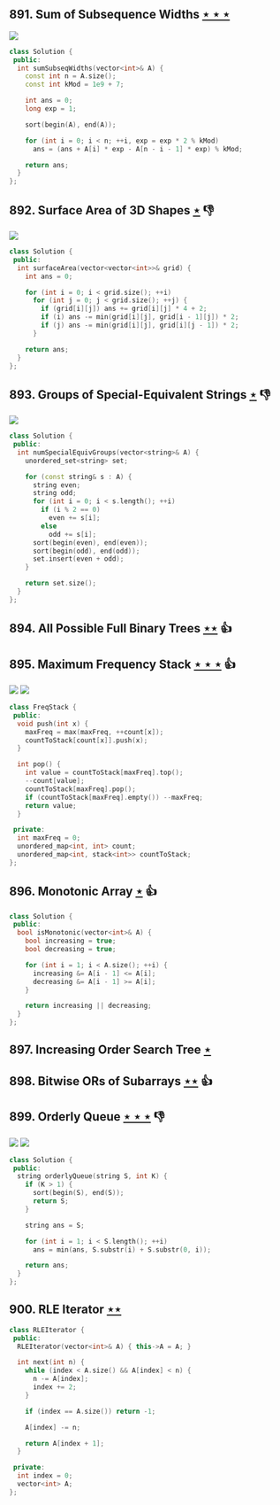 ## 891. Sum of Subsequence Widths [$\star\star\star$](https://leetcode.com/problems/sum-of-subsequence-widths)

![](https://img.shields.io/badge/-Math-434343.svg?style=flat-square)

```cpp
class Solution {
 public:
  int sumSubseqWidths(vector<int>& A) {
    const int n = A.size();
    const int kMod = 1e9 + 7;

    int ans = 0;
    long exp = 1;

    sort(begin(A), end(A));

    for (int i = 0; i < n; ++i, exp = exp * 2 % kMod)
      ans = (ans + A[i] * exp - A[n - i - 1] * exp) % kMod;

    return ans;
  }
};
```

## 892. Surface Area of 3D Shapes [$\star$](https://leetcode.com/problems/surface-area-of-3d-shapes) :thumbsdown:

![](https://img.shields.io/badge/-Math-434343.svg?style=flat-square)

```cpp
class Solution {
 public:
  int surfaceArea(vector<vector<int>>& grid) {
    int ans = 0;

    for (int i = 0; i < grid.size(); ++i)
      for (int j = 0; j < grid.size(); ++j) {
        if (grid[i][j]) ans += grid[i][j] * 4 + 2;
        if (i) ans -= min(grid[i][j], grid[i - 1][j]) * 2;
        if (j) ans -= min(grid[i][j], grid[i][j - 1]) * 2;
      }

    return ans;
  }
};
```

## 893. Groups of Special-Equivalent Strings [$\star$](https://leetcode.com/problems/groups-of-special-equivalent-strings) :thumbsdown:

![](https://img.shields.io/badge/-String-60373E.svg?style=flat-square)

```cpp
class Solution {
 public:
  int numSpecialEquivGroups(vector<string>& A) {
    unordered_set<string> set;

    for (const string& s : A) {
      string even;
      string odd;
      for (int i = 0; i < s.length(); ++i)
        if (i % 2 == 0)
          even += s[i];
        else
          odd += s[i];
      sort(begin(even), end(even));
      sort(begin(odd), end(odd));
      set.insert(even + odd);
    }

    return set.size();
  }
};
```

## 894. All Possible Full Binary Trees [$\star\star$](https://leetcode.com/problems/all-possible-full-binary-trees) :thumbsup:

## 895. Maximum Frequency Stack [$\star\star\star$](https://leetcode.com/problems/maximum-frequency-stack) :thumbsup:

![](https://img.shields.io/badge/-Hash%20Table-7BA23F.svg?style=flat-square) ![](https://img.shields.io/badge/-Stack-E2943B.svg?style=flat-square)

```cpp
class FreqStack {
 public:
  void push(int x) {
    maxFreq = max(maxFreq, ++count[x]);
    countToStack[count[x]].push(x);
  }

  int pop() {
    int value = countToStack[maxFreq].top();
    --count[value];
    countToStack[maxFreq].pop();
    if (countToStack[maxFreq].empty()) --maxFreq;
    return value;
  }

 private:
  int maxFreq = 0;
  unordered_map<int, int> count;
  unordered_map<int, stack<int>> countToStack;
};
```

## 896. Monotonic Array [$\star$](https://leetcode.com/problems/monotonic-array) :thumbsup:

```cpp
class Solution {
 public:
  bool isMonotonic(vector<int>& A) {
    bool increasing = true;
    bool decreasing = true;

    for (int i = 1; i < A.size(); ++i) {
      increasing &= A[i - 1] <= A[i];
      decreasing &= A[i - 1] >= A[i];
    }

    return increasing || decreasing;
  }
};
```

## 897. Increasing Order Search Tree [$\star$](https://leetcode.com/problems/increasing-order-search-tree)

## 898. Bitwise ORs of Subarrays [$\star\star$](https://leetcode.com/problems/bitwise-ors-of-subarrays) :thumbsup:

## 899. Orderly Queue [$\star\star\star$](https://leetcode.com/problems/orderly-queue) :thumbsdown:

![](https://img.shields.io/badge/-Math-434343.svg?style=flat-square) ![](https://img.shields.io/badge/-String-60373E.svg?style=flat-square)

```cpp
class Solution {
 public:
  string orderlyQueue(string S, int K) {
    if (K > 1) {
      sort(begin(S), end(S));
      return S;
    }

    string ans = S;

    for (int i = 1; i < S.length(); ++i)
      ans = min(ans, S.substr(i) + S.substr(0, i));

    return ans;
  }
};
```

## 900. RLE Iterator [$\star\star$](https://leetcode.com/problems/rle-iterator)

```cpp
class RLEIterator {
 public:
  RLEIterator(vector<int>& A) { this->A = A; }

  int next(int n) {
    while (index < A.size() && A[index] < n) {
      n -= A[index];
      index += 2;
    }

    if (index == A.size()) return -1;

    A[index] -= n;

    return A[index + 1];
  }

 private:
  int index = 0;
  vector<int> A;
};
```
